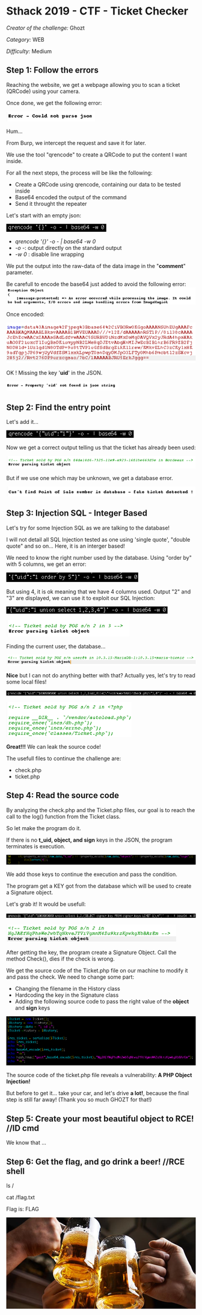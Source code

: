 # Sthack 2019 - CTF - Ticket Checker
*Creator of the challenge:* Ghozt

*Category:* WEB

*Difficulty:* Medium

## **Step 1: Follow the errors**

Reaching the website, we get a webpage allowing you to scan a ticket (QRCode) using your camera.

Once done, we get the following error:

![error_json](/error_json.png)

Hum...

From Burp, we intercept the request and save it for later.

We use the tool "qrencode" to create a QRCode to put the content I want inside.

For all the next steps, the process will be like the following:
* Create a QRCode using qrencode, containing our data to be tested inside
* Base64 encoded the output of the command
* Send it throught the repeater

Let's start with an empty json:

![json_empty](/qrencode_base.png)
+  *qrencode '{}' -o - | base64 -w 0*
+  *-o -*: output directly on the standard output
+  *-w 0* : disable line wrapping

We put the output into the raw-data of the data image in the "**comment**" parameter.

Be carefull to encode the base64 just added to avoid the following error:
![error_2_encoding](/error_2_encoding.png)

Once encoded:

![parameter](/json_empty.png)

OK ! Missing the key '<b>uid</b>' in the JSON.

![json_uid](/json_uid.png)

## **Step 2: Find the entry point**

Let's add it...

![qrencode_uid](/qrencode_uid.png)

Now we get a correct output telling us that the ticket has already been used:

![output_uid](/output_uid.png)

But if we use one which may be unknown, we get a database error.

![error_db](/error_db.png)

## **Step 3: Injection SQL - Integer Based**

Let's try for some Injection SQL as we are talking to the database!

I will not detail all SQL Injection tested as one using 'single quote', "double quote" and so on... Here, it is an interger based!

We need to know the right number used by the database. Using "order by" with 5 columns, we get an error: 

![order_by](/order.png)

But using 4, it is ok meaning that we have 4 columns used. Output "2" and "3" are displayed, we can use it to exploit our SQL Injection:

![test_1_2_3_4](/union_1_2_3_4.png)

![reflect_value](/reflected_value.png)

Finding the current user, the database... 

![output_sqli](/output_sqli.png)

**Nice** but I can not do anything better with that? Actually yes, let's try to read some local files!

![load_file](/load_file.png)

![check](/check.png)

**Great!!!**
We can leak the source code!

The usefull files to continue the challenge are:
* check.php
* ticket.php

## **Step 4: Read the source code**

By analyzing the check.php and the Ticket.php files, our goal is to reach the call to the log() function from the Ticket class.

So let make the program do it.

If there is no **t_uid, object, and sign** keys in the JSON, the program terminates is execution.

![die4](/die4.png)

We add those keys to continue the execution and pass the condition.

The program get a KEY got from the database which will be used to create a Signature object.

Let's grab it! It would be usefull:

![key](/KEY.png)

![KEY_2](/KEY_2.png)

After getting the key, the program create a Signature Object. Call the method Check(), dies if the check is wrong.

We get the source code of the Ticket.php file on our machine to modify it and pass the check. We need to change some part:

* Changing the filename in the History class
* Hardcoding the key in the Signature class
* Adding the following source code to pass the right value of the **object** and **sign** keys

![code_modified](/code_modified.png)



The source code of the ticket.php file reveals a vulnerability: **A PHP Object Injection!**

But before to get it... take your car, and let's drive **a lot!**, because the final step is still far away! (Thank you so much GHOZT for that!)

## **Step 5: Create your most beautiful object to RCE!** //ID cmd

We know that ...

## **Step 6: Get the flag, and go drink a beer!** //RCE shell

ls /

cat /flag.txt

Flag is: FLAG

![Cheers](/verre-chope.jpg)
